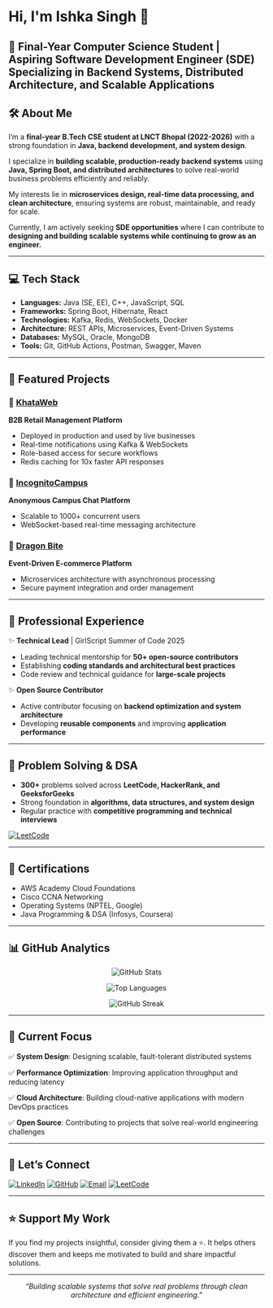 # Hi, I'm Ishka Singh 👋

🚀 **Final-Year Computer Science Student | Aspiring Software Development Engineer (SDE)**  
Specializing in **Backend Systems, Distributed Architecture, and Scalable Applications**
---

## 🛠️ About Me

I’m a **final-year B.Tech CSE student at LNCT Bhopal (2022-2026)** with a strong foundation in **Java, backend development, and system design**.

I specialize in **building scalable, production-ready backend systems** using **Java, Spring Boot, and distributed architectures** to solve real-world business problems efficiently and reliably.

My interests lie in **microservices design, real-time data processing, and clean architecture**, ensuring systems are robust, maintainable, and ready for scale.

Currently, I am actively seeking **SDE opportunities** where I can contribute to **designing and building scalable systems while continuing to grow as an engineer.**


---
## 💻 Tech Stack

- **Languages:** Java (SE, EE), C++, JavaScript, SQL  
- **Frameworks:** Spring Boot, Hibernate, React  
- **Technologies:** Kafka, Redis, WebSockets, Docker  
- **Architecture:** REST APIs, Microservices, Event-Driven Systems  
- **Databases:** MySQL, Oracle, MongoDB  
- **Tools:** Git, GitHub Actions, Postman, Swagger, Maven
---

## 🚀 Featured Projects

### 🏢 [KhataWeb](https://github.com/ishkasingh/Khata-web)
**B2B Retail Management Platform**  
- Deployed in production and used by live businesses
- Real-time notifications using Kafka & WebSockets
- Role-based access for secure workflows
- Redis caching for 10x faster API responses

### 💬 [IncognitoCampus](https://github.com/ishkasingh/IncognitoCampus-Backend)
**Anonymous Campus Chat Platform**  
- Scalable to 1000+ concurrent users
- WebSocket-based real-time messaging architecture

### 🛒 [Dragon Bite](https://github.com/ishkasingh/Dragon-Bite)
**Event-Driven E-commerce Platform**  
- Microservices architecture with asynchronous processing
- Secure payment integration and order management

---

## 💼 Professional Experience

✨ **Technical Lead** | GirlScript Summer of Code 2025  
- Leading technical mentorship for **50+ open-source contributors**  
- Establishing **coding standards and architectural best practices**  
- Code review and technical guidance for **large-scale projects**

✨ **Open Source Contributor**  
- Active contributor focusing on **backend optimization and system architecture**  
- Developing **reusable components** and improving **application performance**

---

## 🧩 Problem Solving & DSA

- **300+** problems solved across **LeetCode, HackerRank, and GeeksforGeeks**  
- Strong foundation in **algorithms, data structures, and system design**  
- Regular practice with **competitive programming and technical interviews**

[![LeetCode](https://img.shields.io/badge/LeetCode-ishkasingh-orange)](https://leetcode.com/u/ishkasingh/)

---

## 📜 Certifications

- AWS Academy Cloud Foundations
- Cisco CCNA Networking
- Operating Systems (NPTEL, Google)
- Java Programming & DSA (Infosys, Coursera)

---

## 📊 GitHub Analytics

<div align="center">

![GitHub Stats](https://github-readme-stats.vercel.app/api?username=ishkasingh&show_icons=true&theme=tokyonight&hide_border=true&count_private=true)

![Top Languages](https://github-readme-stats.vercel.app/api/top-langs/?username=ishkasingh&layout=compact&theme=tokyonight&hide_border=true)

![GitHub Streak](https://streak-stats.demolab.com/?user=ishkasingh&theme=tokyonight&hide_border=true)

</div>

---

## 🎯 Current Focus

✅ **System Design**: Designing scalable, fault-tolerant distributed systems

✅ **Performance Optimization**: Improving application throughput and reducing latency

✅ **Cloud Architecture**: Building cloud-native applications with modern DevOps practices

✅ **Open Source**: Contributing to projects that solve real-world engineering challenges

---

## 🤝 Let’s Connect

[![LinkedIn](https://img.shields.io/badge/LinkedIn-Ishka_Singh-blue?style=flat-square&logo=linkedin)](https://www.linkedin.com/in/ishka-singh-70a558246)
[![GitHub](https://img.shields.io/badge/GitHub-ishkasingh-black?style=flat-square&logo=github)](https://github.com/ishkasingh)
[![Email](https://img.shields.io/badge/Email-ishka14singh@gmail.com-red?style=flat-square&logo=gmail)](mailto:ishka14singh@gmail.com)
[![LeetCode](https://img.shields.io/badge/LeetCode-ishkasingh-orange?style=flat-square&logo=leetcode)](https://leetcode.com/u/ishkasingh/)

---

## ⭐ Support My Work

If you find my projects insightful, consider giving them a ⭐️. It helps others discover them and keeps me motivated to build and share impactful solutions.

---

<div align="center">
  <i>“Building scalable systems that solve real problems through clean architecture and efficient engineering.”</i>
</div>
